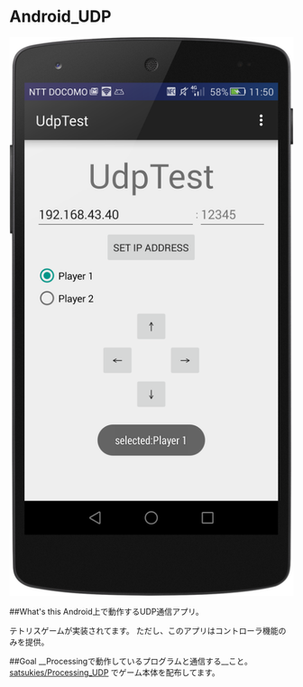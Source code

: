 # Android_UDP

![Screenshot](./ScreenShot/ScreenShot.png)

##What's this
Android上で動作するUDP通信アプリ。

テトリスゲームが実装されてます。
ただし、このアプリはコントローラ機能のみを提供。

##Goal
__Processingで動作しているプログラムと通信する__こと。
[satsukies/Processing_UDP]("https://github.com/satsukies/Processing_UDP")
でゲーム本体を配布してます。